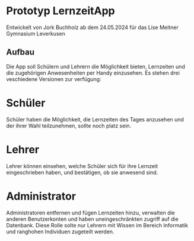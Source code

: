 # Prototyp LernzeitApp
Entwickelt von Jork Buchholz ab dem 24.05.2024 für das Lise Meitner Gymnasium Leverkusen
## Aufbau
Die App soll Schülern und Lehrern die Möglichkeit bieten, Lernzeiten und die zugehörigen Anwesenheiten per Handy einzusehen.
Es stehen drei veschiedene Versionen zur verfügung:
# Schüler
Schüler haben die Möglichkeit, die Lernzeiten des Tages anzusehen und der ihrer Wahl teilzunehmen, sollte noch platz sein.
# Lehrer
Lehrer können einsehen, welche Schüler sich für ihre Lernzeit eingeschrieben haben,
und bestätigen, ob sie anwesend sind.
# Administrator
Administratoren entfernen und fügen Lernzeiten hinzu, verwalten die anderen Benutzerkonten und haben uneingeschränkten zugriff auf die Datenbank.
Diese Rolle solte nur Lehrern mit Wissen im Bereich Informatik und ranghohen Individuen zugeteilt werden.
